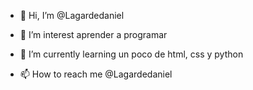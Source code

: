 - 👋 Hi, I’m @Lagardedaniel
- 👀 I’m interest aprender  a programar
- 🌱 I’m currently learning  un poco de html, css y python

- 📫 How to reach me  @Lagardedaniel

<!---
Lagardedaniel/Lagardedaniel is a ✨ special ✨ repository because its `README.md` (this file) appears on your GitHub profile.
You can click the Preview link to take a look at your changes.
--->
